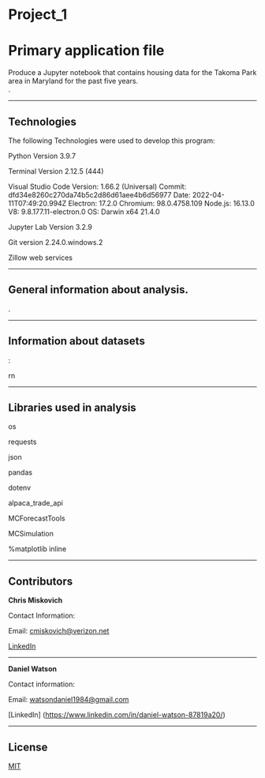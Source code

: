 # Project_1
# Primary application file

Produce a Jupyter notebook that contains housing data for the Takoma Park area in Maryland for the past five years.  
.



---

## Technologies

The following Technologies were used to develop this program:

Python 
    Version 3.9.7

Terminal
    Version 2.12.5 (444)

Visual Studio Code
    Version: 1.66.2 (Universal)
    Commit: dfd34e8260c270da74b5c2d86d61aee4b6d56977
    Date: 2022-04-11T07:49:20.994Z
    Electron: 17.2.0
    Chromium: 98.0.4758.109
    Node.js: 16.13.0
    V8: 9.8.177.11-electron.0
    OS: Darwin x64 21.4.0
    
Jupyter Lab 
    Version 3.2.9
    
Git version 2.24.0.windows.2

Zillow web services

---

## General information about analysis.

.

---

## Information about datasets

:

rn



---

## Libraries used in analysis

os

requests

json

pandas

dotenv

alpaca_trade_api

MCForecastTools

MCSimulation

%matplotlib inline


---

## Contributors


**Chris Miskovich**

Contact Information:

Email: cmiskovich@verizon.net

[LinkedIn](https://www.linkedin.com/in/christopher-miskovich-9a61b0234/) 

---

**Daniel Watson**

Contact information: 

Email: watsondaniel1984@gmail.com

[LinkedIn] (https://www.linkedin.com/in/daniel-watson-87819a20/)

---


## License

[MIT](/license.txt)
